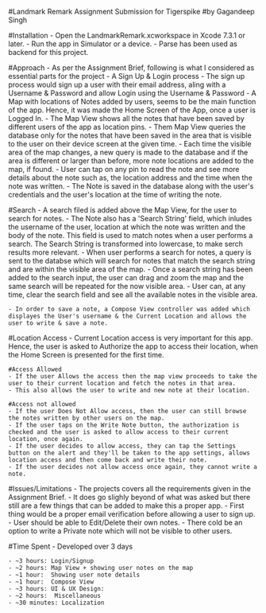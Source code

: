 #Landmark Remark Assignment Submission for Tigerspike
#by Gagandeep Singh

#Installation
    - Open the LandmarkRemark.xcworkspace in Xcode 7.3.1 or later.
    - Run the app in Simulator or a device.
    - Parse has been used as backend for this project.


#Approach
    - As per the Assignment Brief, following is what I considered as essential parts for the project
    - A Sign Up & Login process
    - The sign up process would sign up a user with their email address, aling with a Username & Password and allow Login using the Username & Password
    - A Map with locations of Notes added by users, seems to be the main function of the app. Hence, it was made the Home Screen of the App, once a user is Logged In.
    - The Map View shows all the notes that have been saved by different users of the app as location pins.
    - Them Map View queries the database only for the notes that have been saved in the area that is visible to the user on their device screen at the given time.
    - Each time the visible area of the map changes, a new query is made to the database and if the area is different or larger than before, more note locations are added to the map, if found.
    - User can tap on any pin to read the note and see more details about the note such as, the location address and the time when the note was written.
    - The Note is saved in the database along with the user's credentials and the user's location at the time of writing the note.

#Search
    - A search filed is added above the Map View, for the user to search for notes.
        - The Note also has a 'Search String' field, which inludes the username of the user, location at which the note was written and the body of the note. This field is used to match notes when a user performs a search. The Search String is transformed into lowercase, to make serch results more relevant.
    - When user performs a search for notes, a query is sent to the databse which will search for notes that match the search string and are within the visible area of the map.
    - Once a search string has been added to the search input, the user can drag and zoom the map and the same search will be repeated for the now visible area.
    - User can, at any time, clear the search field and see all the available notes in the visible area.

    - In order to save a note, a Compose View controller was added which displayes the User's username & the Current Location and allows the user to write & save a note.

#Location Access
    - Current Location access is very important for this app. Hence, the user is asked to Authorize the app to access their location, when the Home Screen is presented for the first time.

    #Access Allowed
    - If the user Allows the access then the map view proceeds to take the user to their current location and fetch the notes in that area.
    - This also allows the user to write and new note at their location.

    #Access not allowed
    - If the user Does Not Allow access, then the user can still browse the notes written by other users on the map.
    - If the user taps on the Write Note button, the authorization is checked and the user is asked to allow access to their current location, once again.
    - If the user decides to allow access, they can tap the Settings button on the alert and they'll be taken to the app settings, allows location access and then come back and write their note.
    - If the user decides not allow access once again, they cannot write a note.

#Issues/Limitations
    - The projects covers all the requirements given in the Assignment Brief.
    - It does go slighly beyond of what was asked but there still are a few things that can be added to make this a proper app.
    - First thing would be a proper email verification before allowing a user to sign up.
    - User should be able to Edit/Delete their own notes.
    - There cold be an option to write a Private note which will not be visible to other users.

#Time Spent
    - Developed over 3 days

    - ~3 hours: Login/Signup 
    - ~2 hours: Map View + showing user notes on the map 
    - ~1 hour:  Showing user note details 
    - ~1 hour:  Compose View 
    - ~3 hours: UI & UX Design: 
    - ~2 hours:  Miscellaneous
    - ~30 minutes: Localization
    




    
